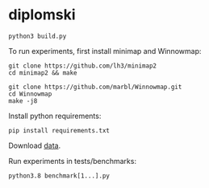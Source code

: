 # diplomski

```
python3 build.py
```

To run experiments, first install minimap and Winnowmap:

```
git clone https://github.com/lh3/minimap2
cd minimap2 && make
```

```
git clone https://github.com/marbl/Winnowmap.git
cd Winnowmap
make -j8
```

Install python requirements:
```
pip install requirements.txt
```

Download [data](https://drive.google.com/drive/folders/1agwq4nsYo649RzUhUuCPIfTOMc4C0dfO?usp=sharing).

Run experiments in tests/benchmarks:
```
python3.8 benchmark[1...].py
```

